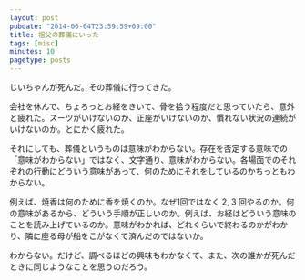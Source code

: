 ```yaml
---
layout: post
pubdate: "2014-06-04T23:59:59+09:00"
title: 祖父の葬儀にいった
tags: [misc]
minutes: 10
pagetype: posts
---
```

じいちゃんが死んだ。その葬儀に行ってきた。

会社を休んで、ちょろっとお経をきいて、骨を拾う程度だと思っていたら、意外と疲れた。スーツがいけないのか、正座がいけないのか、慣れない状況の連続がいけないのか。とにかく疲れた。

それにしても、葬儀というものは意味がわからない。存在を否定する意味での「意味がわからない」ではなく、文字通り、意味がわからない。各場面でのそれぞれの行動にどういう意味があって、何のためにそれをしているのかちっともわからない。

例えば、焼香は何のために香を焼くのか。なぜ1回ではなく 2, 3 回やるのか。何の意味があるから、どういう手順が正しいのか。例えば、お経はどういう意味のことを読み上げているのか。意味がわかれば、どれくらいで終わるのかがわかり、隣に座る母が船をこがなくて済んだのではないか。

わからない。だけど、調べるほどの興味もわかなくて、また、次の誰かが死んだときに同じようなことを思うのだろう。
